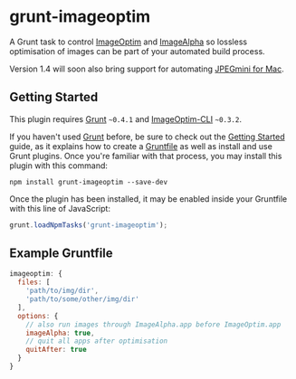 # grunt-imageoptim

A Grunt task to control [ImageOptim](http://imageoptim.com) and [ImageAlpha](http://pngmini.com) so lossless optimisation of images can be part of your automated build process.

Version 1.4 will soon also bring support for automating [JPEGmini for Mac](http://jpegmini.com/mac).

## Getting Started

This plugin requires [Grunt](http://gruntjs.com/) `~0.4.1` and [ImageOptim-CLI](https://github.com/JamieMason/ImageOptim-CLI) `~0.3.2`.

If you haven't used [Grunt](http://gruntjs.com/) before, be sure to check out the [Getting Started](http://gruntjs.com/getting-started) guide, as it explains how to create a [Gruntfile](http://gruntjs.com/sample-gruntfile) as well as install and use Grunt plugins. Once you're familiar with that process, you may install this plugin with this command:

```shell
npm install grunt-imageoptim --save-dev
```

Once the plugin has been installed, it may be enabled inside your Gruntfile with this line of JavaScript:

```js
grunt.loadNpmTasks('grunt-imageoptim');
```

## Example Gruntfile

```js
imageoptim: {
  files: [
    'path/to/img/dir',
    'path/to/some/other/img/dir'
  ],
  options: {
    // also run images through ImageAlpha.app before ImageOptim.app
    imageAlpha: true,
    // quit all apps after optimisation
    quitAfter: true
  }
}
```
